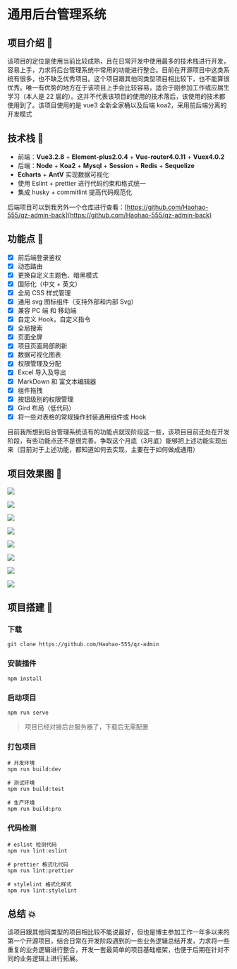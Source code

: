 # 通用后台管理系统

## 项目介绍 **📖**

该项目的定位是使用当前比较成熟，且在日常开发中使用最多的技术栈进行开发，容易上手，力求将后台管理系统中常用的功能进行整合。目前在开源项目中这类系统有很多，也不缺乏优秀项目。这个项目跟其他同类型项目相比较下，也不能算很优秀。唯一有优势的地方在于该项目上手会比较容易，适合于刚参加工作或应届生学习（本人是 22 届的）。这并不代表该项目的使用的技术落后，该使用的技术都使用到了。该项目使用的是 vue3 全新全家桶以及后端 koa2，采用前后端分离的开发模式

## 技术栈 🧱

* 前端：**Vue3.2.8** + **Element-plus2.0.4** + **Vue-router4.0.11** + **Vuex4.0.2**
* 后端：**Node** + **Koa2** + **Mysql** + **Session** + **Redis** + **Sequelize**
* **Echarts** + **AntV** 实现数据可视化
* 使用 Eslint + prettier 进行代码约束和格式统一
* 集成 husky + commitlint 提高代码规范化

后端项目可以到我另外一个仓库进行查看：[https://github.com/Haohao-555/qz-admin-back](https://github.com/Haohao-555/qz-admin-back)

## 功能点 **🔨**

 - [x] 前后端登录鉴权
 - [x] 动态路由
 - [x] 更换自定义主题色、暗黑模式
 - [x] 国际化（中文 + 英文）
 - [x] 全局 CSS 样式管理
 - [x] 通用 svg 图标组件（支持外部和内部 Svg） 
 - [x] 兼容 PC 端 和 移动端
 - [x] 自定义 Hook，自定义指令
 - [x] 全局搜索
 - [x] 页面全屏
 - [x] 项目页面局部刷新
 - [x] 数据可视化图表
 - [x] 权限管理及分配
 - [x] Excel 导入及导出
 - [x] MarkDown 和 富文本编辑器
 - [x] 组件拖拽
 - [x] 按钮级别的权限管理
 - [x] Gird 布局（低代码）
 - [x] 将一些对表格的常规操作封装通用组件或 Hook

目前我所想到后台管理系统该有的功能点就现阶段这一些，该项目目前还处在开发阶段，有些功能点还不是很完善。争取这个月底（3月底）能够把上述功能实现出来（目前对于上述功能，都知道如何去实现，主要在于如何做成通用）

## 项目效果图 🎉

![](README/3.png)

![](README/4.png)

![](README/1.png)

![](README/2.png)

![](README/1-1679821858692-1.png)

![](README/2-1688793760431-1.png)

![](README/1-1688793778108-3.png)

![](README/4-1688793792357-5.png)

## 项目搭建  **📔**

### 下载

```text
git clone https://github.com/Haohao-555/qz-admin
```

### 安装插件

```text
npm install
```

### 启动项目

```text
npm run serve
```

> 项目已经对接后台服务器了，下载后无需配置

### 打包项目

```text
# 开发环境
npm run build:dev

# 测试环境
npm run build:test

# 生产环境
npm run build:pro
```

### 代码检测

```text
# eslint 检测代码
npm run lint:eslint

# prettier 格式化代码
npm run lint:prettier

# stylelint 格式化样式
npm run lint:stylelint
```

## 总结 💥

该项目跟其他同类型的项目相比较不能说最好，但也是博主参加工作一年多以来的第一个开源项目，结合日常在开发阶段遇到的一些业务逻辑总结开发，力求将一些重复的业务逻辑进行整合，开发一套最简单的项目基础框架，也便于后期在针对不同的业务逻辑上进行拓展。
